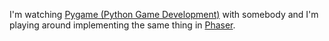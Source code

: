 I'm watching [Pygame (Python Game Development)](https://www.youtube.com/playlist?list=PL6gx4Cwl9DGAjkwJocj7vlc_mFU-4wXJq) with somebody and I'm playing around implementing the same thing in [Phaser](http://phaser.io/).